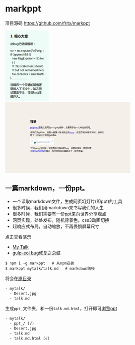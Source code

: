 # markppt

项目源码 <https://github.com/fritx/markppt>

<img width="140" src="screenshots/2015-04-11 02.09.47.png">
&nbsp;&nbsp;<img width="403" src="screenshots/2015-04-10 23.17.37.png">

## 一篇markdown，一份ppt。

- 一个读取markdown文件，生成网页幻灯片(即ppt)的工具
- 很多时候，我们用markdown来书写我们的人生
- 很多时候，我们需要有一份ppt来向世界分享观点
- 网页实现，处处发布，随机背景色，css3动画切换
- 超响应式布局，自动缩放，不再畏惧屏幕尺寸

点击查看演示

- [My Talk](examples/mytalk/talk.md.html)
- [gulp-eol bug修复之总结](examples/gulpeol/gulp-eol-bug.md.html)

```shell
$ npm i -g markppt   # 从npm安装
$ markppt mytalk/talk.md   # markdown路径
```

将会在[原目录](https://github.com/fritx/markppt/tree/master/examples/mytalk/)

```plain
- mytalk/
  - Desert.jpg
  - talk.md
```

生成`ppt_`文件夹，和一份`talk.md.html`，打开即可[浏览ppt](examples/mytalk/talk.md.html)

```plain
- mytalk/
  - ppt_/ (√)
  - Desert.jpg
  - talk.md
  - talk.md.html (√)
```
